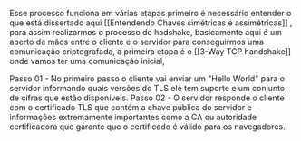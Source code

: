 Esse processo funciona em várias etapas primeiro é necessário entender o que está dissertado aqui [[Entendendo Chaves simétricas e assimétricas]] , para assim realizarmos o processo do hadshake, basicamente aqui é um aperto de mãos entre o cliente e o  servidor para conseguirmos uma comunicação criptografada, a primeira etapa é o [[3-Way TCP handshake]] onde vamos ter uma comunicação inicial, 


Passo 01 - No primeiro passo o cliente vai enviar um "Hello World" para o servidor informando quais versões do TLS ele tem suporte e um conjunto de cifras que estão disponíveis.
Passo 02 - O servidor responde o cliente com o certificado TLS que contém a chave pública do servidor e informações extremamente importantes como a CA ou autoridade certificadora que garante que o certificado é válido para os navegadores. 